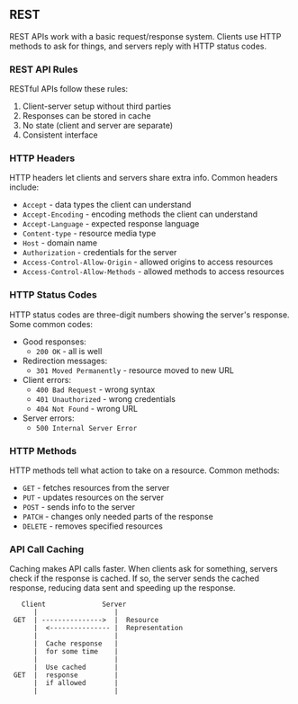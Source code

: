 ## REST
REST APIs work with a basic request/response system. Clients use HTTP methods to ask for things, and servers reply with HTTP status codes.

### REST API Rules

RESTful APIs follow these rules:

1. Client-server setup without third parties
2. Responses can be stored in cache
3. No state (client and server are separate)
4. Consistent interface

### HTTP Headers

HTTP headers let clients and servers share extra info. Common headers include:

- `Accept` - data types the client can understand
- `Accept-Encoding` - encoding methods the client can understand
- `Accept-Language` - expected response language
- `Content-type` - resource media type
- `Host` - domain name
- `Authorization` - credentials for the server
- `Access-Control-Allow-Origin` - allowed origins to access resources
- `Access-Control-Allow-Methods` - allowed methods to access resources

### HTTP Status Codes

HTTP status codes are three-digit numbers showing the server's response. Some common codes:

- Good responses:
  - `200 OK` - all is well
- Redirection messages:
  - `301 Moved Permanently` - resource moved to new URL
- Client errors:
  - `400 Bad Request` - wrong syntax
  - `401 Unauthorized` - wrong credentials
  - `404 Not Found` - wrong URL
- Server errors:
  - `500 Internal Server Error`

### HTTP Methods

HTTP methods tell what action to take on a resource. Common methods:

- `GET` - fetches resources from the server
- `PUT` - updates resources on the server
- `POST` - sends info to the server
- `PATCH` - changes only needed parts of the response
- `DELETE` - removes specified resources

### API Call Caching

Caching makes API calls faster. When clients ask for something, servers check if the response is cached. If so, the server sends the cached response, reducing data sent and speeding up the response.

```
   Client              Server
      |                   |
 GET  | --------------->  |  Resource
      |  <--------------- |  Representation
      |                   |
      |  Cache response   |
      |  for some time    |
      |                   |
      |  Use cached       |
 GET  |  response         |
      |  if allowed       |
      |                   |
```
